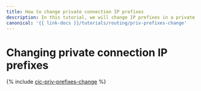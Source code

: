 ```yaml
---
title: How to change private connection IP prefixes
description: In this tutorial, we will change IP prefixes in a private connection
canonical: '{{ link-docs }}/tutorials/routing/priv-prefixes-change'
---
```


# Changing private connection IP prefixes

{% include [cic-priv-prefixes-change](../../_tutorials/routing/priv-prefixes-change.md) %}
